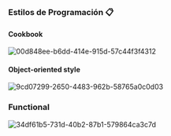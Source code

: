 ### **Estilos de Programación 📋**
#### Cookbook
![00d848ee-b6dd-414e-915d-57c44f3f4312](https://user-images.githubusercontent.com/49467689/185772882-827ca0a3-1cd7-4500-ba23-55c59d7d0a5a.jpg)


#### Object-oriented style
![9cd07299-2650-4483-962b-58765a0c0d03](https://user-images.githubusercontent.com/49467689/185772886-2a7788ae-b338-40d3-9ce0-e9eb84329fd4.jpg)

### Functional
![34df61b5-731d-40b2-87b1-579864ca3c7d](https://user-images.githubusercontent.com/49467689/185772921-962fba87-6373-4a7b-8143-28d3ec032cc3.jpg)
